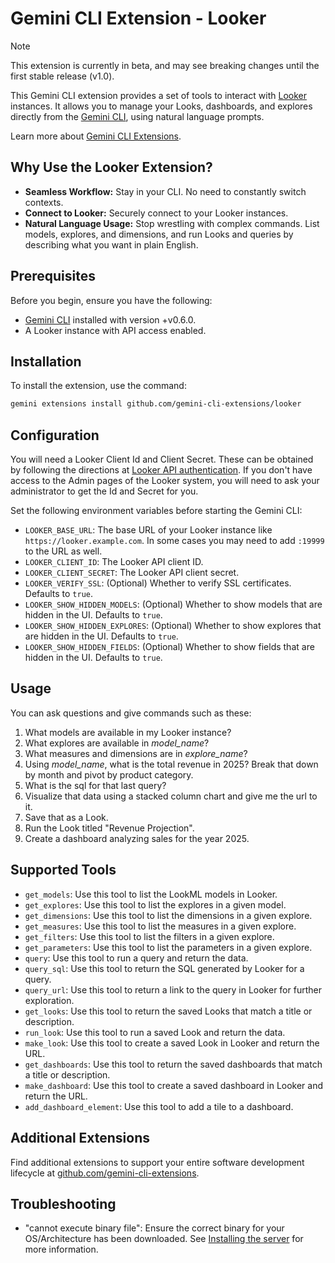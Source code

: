 # Gemini CLI Extension - Looker

> [!NOTE]
> This extension is currently in beta, and may see breaking changes until the first stable release (v1.0).

This Gemini CLI extension provides a set of tools to interact with [Looker](https://cloud.google.com/looker/docs) instances. It allows you to manage your Looks, dashboards, and explores directly from the [Gemini CLI](https://google-gemini.github.io/gemini-cli/), using natural language prompts.

Learn more about [Gemini CLI Extensions](https://github.com/google-gemini/gemini-cli/blob/main/docs/extension.md).

## Why Use the Looker Extension?

*   **Seamless Workflow:** Stay in your CLI. No need to constantly switch contexts.
*   **Connect to Looker:** Securely connect to your Looker instances.
*   **Natural Language Usage:** Stop wrestling with complex commands. List models, explores, and dimensions, and run Looks and queries by describing what you want in plain English. 

## Prerequisites

Before you begin, ensure you have the following:

*   [Gemini CLI](https://github.com/google-gemini/gemini-cli) installed with version +v0.6.0.
*   A Looker instance with API access enabled.

## Installation

To install the extension, use the command:

```bash
gemini extensions install github.com/gemini-cli-extensions/looker
```

## Configuration

You will need a Looker Client Id and Client Secret. These can be obtained by
following the directions at [Looker API authentication](https://cloud.google.com/looker/docs/api-auth#authentication_with_an_sdk). If you
don't have access to the Admin pages of the Looker system, you will need to ask
your administrator to get the Id and Secret for you. 

Set the following environment variables before starting the Gemini CLI:

*   `LOOKER_BASE_URL`: The base URL of your Looker instance like
    `https://looker.example.com`. In some cases you may need to add `:19999` to
    the URL as well.
*   `LOOKER_CLIENT_ID`: The Looker API client ID.
*   `LOOKER_CLIENT_SECRET`: The Looker API client secret.
*   `LOOKER_VERIFY_SSL`: (Optional) Whether to verify SSL certificates. Defaults to `true`.
*   `LOOKER_SHOW_HIDDEN_MODELS`: (Optional) Whether to show models that are
    hidden in the UI. Defaults to `true`.
*   `LOOKER_SHOW_HIDDEN_EXPLORES`: (Optional) Whether to show explores that are
    hidden in the UI. Defaults to `true`.
*   `LOOKER_SHOW_HIDDEN_FIELDS`: (Optional) Whether to show fields that are
    hidden in the UI. Defaults to `true`.


## Usage
You can ask questions and give commands such as these:

1. What models are available in my Looker instance?
2. What explores are available in *model_name*?
3. What measures and dimensions are in *explore_name*?
4. Using *model_name*, what is the total revenue in 2025? Break that
   down by month and pivot by product category.
5. What is the sql for that last query?
6. Visualize that data using a stacked column chart and give me the url to it.
7. Save that as a Look.
8. Run the Look titled "Revenue Projection".
9. Create a dashboard analyzing sales for the year 2025.

## Supported Tools

* `get_models`: Use this tool to list the LookML models in Looker.  
* `get_explores`: Use this tool to list the explores in a given model.  
* `get_dimensions`: Use this tool to list the dimensions in a given explore.  
* `get_measures`: Use this tool to list the measures in a given explore.  
* `get_filters`: Use this tool to list the filters in a given explore.  
* `get_parameters`: Use this tool to list the parameters in a given explore.  
* `query`: Use this tool to run a query and return the data.  
* `query_sql`: Use this tool to return the SQL generated by Looker for a query.  
* `query_url`: Use this tool to return a link to the query in Looker for further exploration.  
* `get_looks`: Use this tool to return the saved Looks that match a title or description.  
* `run_look`: Use this tool to run a saved Look and return the data.  
* `make_look`: Use this tool to create a saved Look in Looker and return the URL.  
* `get_dashboards`: Use this tool to return the saved dashboards that match a title or description.  
* `make_dashboard`: Use this tool to create a saved dashboard in Looker and return the URL.  
* `add_dashboard_element`: Use this tool to add a tile to a dashboard.  

## Additional Extensions

Find additional extensions to support your entire software development lifecycle at [github.com/gemini-cli-extensions](https://github.com/gemini-cli-extensions).

## Troubleshooting

* "cannot execute binary file": Ensure the correct binary for your OS/Architecture has been downloaded. See [Installing the server](https://googleapis.github.io/genai-toolbox/getting-started/introduction/#installing-the-server) for more information.
